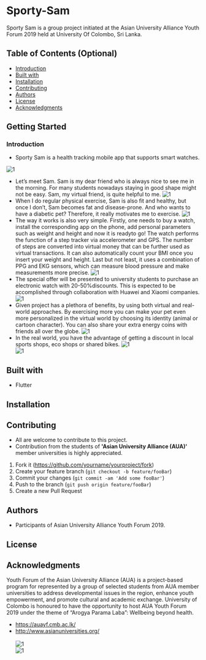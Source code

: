 # Sporty-Sam
Sporty Sam is a group project initiated at the Asian University Alliance Youth Forum 2019 held at University Of Colombo, Sri Lanka.

## Table of Contents (Optional)
- [Introduction](#introduction)
- [Built with](#built)
- [Installation](#installation)
- [Contributing](#contributing)
- [Authors](#authors)
- [License](#license)
- [Acknowledgments](#acknowledgments)

## Getting Started
### Introduction

* Sporty Sam is a health tracking mobile app that supports smart watches.  <br/>

![1](/presentation/Slide1.JPG)<br>
* Let’s meet Sam. Sam is my dear friend who is always nice to see me in the morning. For many students nowadays staying in good shape might not be easy. Sam, my virtual friend, is quite helpful to me. 
![1](/presentation/Slide2.JPG)<br>
* When I do regular physical exercise, Sam is also fit and healthy, but once I don’t, Sam becomes fat and disease-prone. And who wants to have a diabetic pet? Therefore, it really motivates me to exercise. 
![1](/presentation/Slide3.JPG)<br>
* The way it works is also very simple. Firstly, one needs to buy a watch, install the corresponding app on the phone, add personal parameters such as weight and height and now it is readyto go! The watch performs the function of a step tracker via accelerometer and GPS. The number of steps are converted into virtual money that can be further used as virtual transactions. It can also automatically count your BMI once you insert your weight and height. Last but not least, it uses a combination of PPG and EKG sensors, which can measure blood pressure and make measurements more precise.
![1](/presentation/Slide4.JPG)<br>
* The special offer will be presented to university students to purchase an electronic watch with 20-50%discounts. This is expected to be accomplished through collaboration with Huawei and Xiaomi companies. 
![1](/presentation/Slide5.JPG)<br>
* Given project has a plethora of benefits, by using both virtual and real-world approaches. By exercising more you can make your pet even more personalized in the virtual world by choosing its identity (animal or cartoon character). You can also share your extra energy coins with friends all over the globe. 
![1](/presentation/Slide6.JPG)<br>
* In the real world, you have the advantage of getting a discount in local sports shops, eco shops or shared bikes.
![1](/presentation/Slide7.JPG)<br>
![1](/presentation/Slide8.JPG)<br>


## Built with
* Flutter
## Installation

## Contributing
* All are welcome to contribute to this project.
* Contribution from the students of **'Asian University Alliance (AUA)'** member universities is highly appreciated.
1. Fork it (<https://github.com/yourname/yourproject/fork>)
2. Create your feature branch (`git checkout -b feature/fooBar`)
3. Commit your changes (`git commit -am 'Add some fooBar'`)
4. Push to the branch (`git push origin feature/fooBar`)
5. Create a new Pull Request

## Authors
* Participants of Asian University Alliance Youth Forum 2019.

## License

## Acknowledgments

Youth Forum of the Asian University Alliance (AUA) is a project-based program for represented by a group of selected students from AUA member universities to address developmental issues in the region, enhance youth empowerment, and promote cultural and academic exchange. University of Colombo is honoured to have the opportunity to host  AUA Youth Forum 2019 under the theme of “Arogya Parama Laba”: Wellbeing beyond health.<br>
* https://auayf.cmb.ac.lk/
* http://www.asianuniversities.org/
<br><br>
![1](/presentation/yf.jpg)<br>
![1](/presentation/Web-Slider-01.png)<br>

